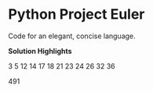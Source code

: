 Python Project Euler
====================
Code for an elegant, concise language.

**Solution Highlights**

3 5 12 14 17 18 21 23 24 26 32 36



491


